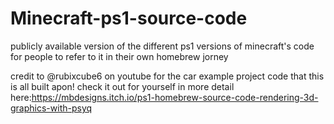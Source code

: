 # Minecraft-ps1-source-code
publicly  available version of the different ps1 versions of minecraft's code for people to refer to it in their own homebrew jorney

credit to @rubixcube6 on youtube for the car example project code that this is all built apon! check it out for yourself in more detail
here:https://mbdesigns.itch.io/ps1-homebrew-source-code-rendering-3d-graphics-with-psyq
